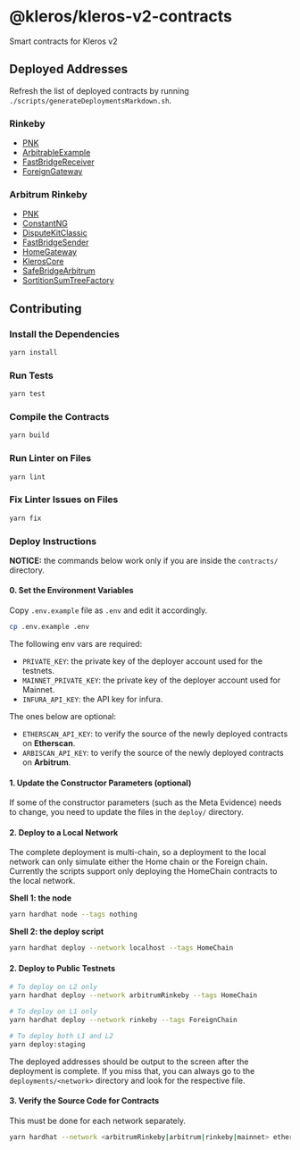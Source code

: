 # @kleros/kleros-v2-contracts

Smart contracts for Kleros v2

## Deployed Addresses

Refresh the list of deployed contracts by running `./scripts/generateDeploymentsMarkdown.sh`.

### Rinkeby

- [PNK](https://rinkeby.etherscan.io/token/0x14aba1fa8a31a8649e8098ad067b739cc5708f30)
- [ArbitrableExample](https://rinkeby.etherscan.io/address/0xf2a59723c5d625D646668E0B615B5764c3F81540)
- [FastBridgeReceiver](https://rinkeby.etherscan.io/address/0xD78DCddE2C5a2Bd4BB246Bc7dB6994b95f7c442C)
- [ForeignGateway](https://rinkeby.etherscan.io/address/0xf02733d9e5CbfE67B54F165b0277E1995106D526)

### Arbitrum Rinkeby

- [PNK](https://testnet.arbiscan.io/token/0x364530164a2338cdba211f72c1438eb811b5c639)
- [ConstantNG](https://testnet.arbiscan.io/address/0x4401A368dea8D5761AEEFfd3c4a674086dea0666)
- [DisputeKitClassic](https://testnet.arbiscan.io/address/0xed12799915180a257985631fbD2ead261eD838cf)
- [FastBridgeSender](https://testnet.arbiscan.io/address/0x0b9e03455Fed83f209Fa7ce596c93ba6aBAd1f46)
- [HomeGateway](https://testnet.arbiscan.io/address/0x2Aa1f82d363f79c1E7a4CcF955Fb7E4306b9B260)
- [KlerosCore](https://testnet.arbiscan.io/address/0xd08452AEE7ab5bE3BF6733BA0d3F0CFdaf060Aa2)
- [SafeBridgeArbitrum](https://testnet.arbiscan.io/address/0x1406bC99873d16Cde3491F809f1Af9442cb5A338)
- [SortitionSumTreeFactory](https://testnet.arbiscan.io/address/0xf02733d9e5CbfE67B54F165b0277E1995106D526)

## Contributing

### Install the Dependencies

```bash
yarn install
```

### Run Tests

```bash
yarn test
```

### Compile the Contracts

```bash
yarn build
```

### Run Linter on Files

```bash
yarn lint
```

### Fix Linter Issues on Files

```bash
yarn fix
```

### Deploy Instructions

**NOTICE:** the commands below work only if you are inside the `contracts/` directory.

#### 0. Set the Environment Variables

Copy `.env.example` file as `.env` and edit it accordingly.

```bash
cp .env.example .env
```

The following env vars are required:

- `PRIVATE_KEY`: the private key of the deployer account used for the testnets.
- `MAINNET_PRIVATE_KEY`: the private key of the deployer account used for Mainnet.
- `INFURA_API_KEY`: the API key for infura.

The ones below are optional:

- `ETHERSCAN_API_KEY`: to verify the source of the newly deployed contracts on **Etherscan**.
- `ARBISCAN_API_KEY`: to verify the source of the newly deployed contracts on **Arbitrum**.

#### 1. Update the Constructor Parameters (optional)

If some of the constructor parameters (such as the Meta Evidence) needs to change, you need to update the files in the `deploy/` directory.

#### 2. Deploy to a Local Network

The complete deployment is multi-chain, so a deployment to the local network can only simulate either the Home chain or the Foreign chain.
Currently the scripts support only deploying the HomeChain contracts to the local network.

**Shell 1: the node**

```bash
yarn hardhat node --tags nothing
```

**Shell 2: the deploy script**

```bash
yarn hardhat deploy --network localhost --tags HomeChain
```

#### 2. Deploy to Public Testnets

```bash
# To deploy on L2 only
yarn hardhat deploy --network arbitrumRinkeby --tags HomeChain

# To deploy on L1 only
yarn hardhat deploy --network rinkeby --tags ForeignChain

# To deploy both L1 and L2
yarn deploy:staging
```

The deployed addresses should be output to the screen after the deployment is complete.
If you miss that, you can always go to the `deployments/<network>` directory and look for the respective file.

#### 3. Verify the Source Code for Contracts

This must be done for each network separately.

```bash
yarn hardhat --network <arbitrumRinkeby|arbitrum|rinkeby|mainnet> etherscan-verify
```
